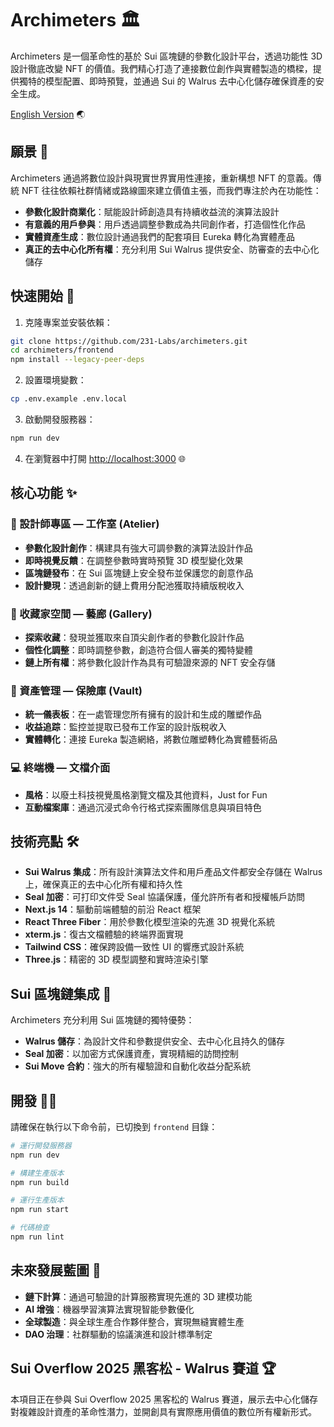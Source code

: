 # Archimeters 🏛️

Archimeters 是一個革命性的基於 Sui 區塊鏈的參數化設計平台，透過功能性 3D 設計徹底改變 NFT 的價值。我們精心打造了連接數位創作與實體製造的橋樑，提供獨特的模型配置、即時預覽，並通過 Sui 的 Walrus 去中心化儲存確保資產的安全生成。

[English Version](README.md) 🌏

## 願景 🔮

Archimeters 通過將數位設計與現實世界實用性連接，重新構想 NFT 的意義。傳統 NFT 往往依賴社群情緒或路線圖來建立價值主張，而我們專注於內在功能性：

- **參數化設計商業化**：賦能設計師創造具有持續收益流的演算法設計
- **有意義的用戶參與**：用戶透過調整參數成為共同創作者，打造個性化作品
- **實體資產生成**：數位設計通過我們的配套項目 Eureka 轉化為實體產品
- **真正的去中心化所有權**：充分利用 Sui Walrus 提供安全、防審查的去中心化儲存

## 快速開始 🚀

1. 克隆專案並安裝依賴：
```bash
git clone https://github.com/231-Labs/archimeters.git
cd archimeters/frontend
npm install --legacy-peer-deps
```

2. 設置環境變數：
```bash
cp .env.example .env.local
```

3. 啟動開發服務器：
```bash
npm run dev
```

4. 在瀏覽器中打開 [http://localhost:3000](http://localhost:3000) 🌐

## 核心功能 ✨

### 🎨 設計師專區 — 工作室 (Atelier)
- **參數化設計創作**：構建具有強大可調參數的演算法設計作品
- **即時視覺反饋**：在調整參數時實時預覽 3D 模型變化效果
- **區塊鏈發布**：在 Sui 區塊鏈上安全發布並保護您的創意作品
- **設計變現**：透過創新的鏈上費用分配池獲取持續版稅收入

### 💎 收藏家空間 — 藝廊 (Gallery) 
- **探索收藏**：發現並獲取來自頂尖創作者的參數化設計作品
- **個性化調整**：即時調整參數，創造符合個人審美的獨特變體
- **鏈上所有權**：將參數化設計作為具有可驗證來源的 NFT 安全存儲

### 🔐 資產管理 — 保險庫 (Vault)
- **統一儀表板**：在一處管理您所有擁有的設計和生成的雕塑作品
- **收益追踪**：監控並提取已發布工作室的設計版稅收入
- **實體轉化**：連接 Eureka 製造網絡，將數位雕塑轉化為實體藝術品

### 💻 終端機 — 文檔介面
- **風格**：以廢土科技視覺風格瀏覽文檔及其他資料，Just for Fun
- **互動檔案庫**：通過沉浸式命令行格式探索團隊信息與項目特色

## 技術亮點 🛠️

- **Sui Walrus 集成**：所有設計演算法文件和用戶產品文件都安全存儲在 Walrus 上，確保真正的去中心化所有權和持久性
- **Seal 加密**：可打印文件受 Seal 協議保護，僅允許所有者和授權帳戶訪問
- **Next.js 14**：驅動前端體驗的前沿 React 框架
- **React Three Fiber**：用於參數化模型渲染的先進 3D 視覺化系統
- **xterm.js**：復古文檔體驗的終端界面實現
- **Tailwind CSS**：確保跨設備一致性 UI 的響應式設計系統
- **Three.js**：精密的 3D 模型調整和實時渲染引擎

## Sui 區塊鏈集成 🔄

Archimeters 充分利用 Sui 區塊鏈的獨特優勢：
- **Walrus 儲存**：為設計文件和參數提供安全、去中心化且持久的儲存
- **Seal 加密**：以加密方式保護資產，實現精細的訪問控制
- **Sui Move 合約**：強大的所有權驗證和自動化收益分配系統

## 開發 👩‍💻

請確保在執行以下命令前，已切換到 `frontend` 目錄：

```bash
# 運行開發服務器
npm run dev

# 構建生產版本
npm run build

# 運行生產版本
npm run start

# 代碼檢查
npm run lint
```

## 未來發展藍圖 🚀

- **鏈下計算**：通過可驗證的計算服務實現先進的 3D 建模功能
- **AI 增強**：機器學習演算法實現智能參數優化
- **全球製造**：與全球生產合作夥伴整合，實現無縫實體生產
- **DAO 治理**：社群驅動的協議演進和設計標準制定

## Sui Overflow 2025 黑客松 - Walrus 賽道 🏆

本項目正在參與 Sui Overflow 2025 黑客松的 Walrus 賽道，展示去中心化儲存對複雜設計資產的革命性潛力，並開創具有實際應用價值的數位所有權新形式。 
